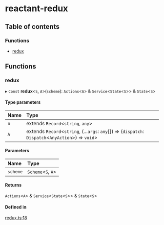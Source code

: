 # reactant-redux

## Table of contents

### Functions

- [redux](modules.md#redux)

## Functions

### redux

▸ `Const` **redux**<`S`, `A`\>(`scheme`): `Actions`<`A`\> & `Service`<`State`<`S`\>\> & `State`<`S`\>

#### Type parameters

| Name | Type |
| :------ | :------ |
| `S` | extends `Record`<`string`, `any`\> |
| `A` | extends `Record`<`string`, (...`args`: `any`[]) => (`dispatch`: `Dispatch`<`AnyAction`\>) => `void`\> |

#### Parameters

| Name | Type |
| :------ | :------ |
| `scheme` | `Scheme`<`S`, `A`\> |

#### Returns

`Actions`<`A`\> & `Service`<`State`<`S`\>\> & `State`<`S`\>

#### Defined in

[redux.ts:18](https://github.com/unadlib/reactant/blob/f9546913/packages/reactant-redux/src/redux.ts#L18)
